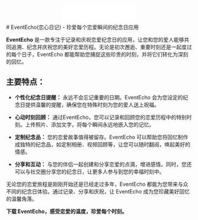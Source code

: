 <div align="center">
    <img src="./src/static/images/logo.png" alt="EventEcho Logo" width="200">
</div>
# EventEcho(恋心日记) - 珍爱每个恋爱瞬间的纪念日应用

**EventEcho** 是一款专注于记录和庆祝恋爱纪念日的应用，让您和您的爱人能够共同追溯、纪念并庆祝您的美好恋爱历程。无论是初次邂逅、重要时刻还是一起度过的每个日子，EventEcho 都能帮助您捕捉这些珍贵的时刻，并将它们转化为深刻的回忆。

## 主要特点：

- **个性化纪念日提醒：** 永远不会忘记重要的日期。EventEcho 会为您设定的纪念日提供温馨的提醒，确保您在特殊时刻为您的爱人送上祝福。

- **心动时刻回顾：** 通过EventEcho，您可以记录和回顾您的恋爱历程中的特别时刻。上传照片、添加文字，将每个瞬间永远地嵌入您的记忆。

- **定制纪念品：** 您的恋爱故事值得被留存。EventEcho 可以帮助您将回忆制作成独特的纪念品，如定制相册、视频回顾等，让您可以随时翻阅，唤起美好的情感。

- **分享和互动：** 与您的伴侣一起创建和分享恋爱的点滴，增进感情。同时，您还可以与社交圈分享您的纪念日，让更多人参与到您的幸福时刻中。

无论您的恋爱旅程是刚刚开始还是已经走过多年，EventEcho 都能为您带来与众不同的纪念日体验。通过记录、分享和庆祝，让 EventEcho 成为您珍藏美好回忆的温馨角落。

**下载 EventEcho，感受恋爱的温度，珍爱每个时刻。**
